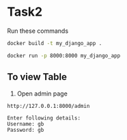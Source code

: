 # Task2

Run these commands
```sh
docker build -t my_django_app .
```

```sh
docker run -p 8000:8000 my_django_app
```

## To view Table
1. Open admin page
```sh
http://127.0.0.1:8000/admin
```
    Enter following details:
    Username: gb
    Password: gb